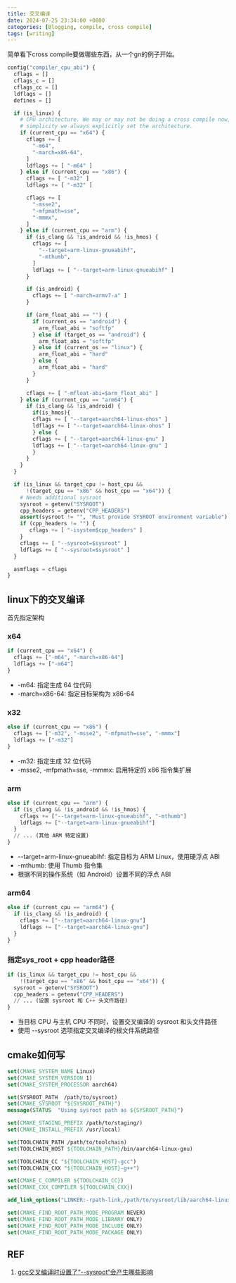 ```yaml
---
title: 交叉编译
date: 2024-07-25 23:34:00 +0800
categories: [Blogging, compile, cross compile]
tags: [writing]
---
```


简单看下cross compile要做哪些东西，从一个gn的例子开始。

```python
config("compiler_cpu_abi") {
  cflags = []
  cflags_c = []
  cflags_cc = []
  ldflags = []
  defines = []

  if (is_linux) {
    # CPU architecture. We may or may not be doing a cross compile now, so for
    # simplicity we always explicitly set the architecture.
    if (current_cpu == "x64") {
      cflags += [
        "-m64",
        "-march=x86-64",
      ]
      ldflags += [ "-m64" ]
    } else if (current_cpu == "x86") {
      cflags += [ "-m32" ]
      ldflags += [ "-m32" ]

      cflags += [
        "-msse2",
        "-mfpmath=sse",
        "-mmmx",
      ]
    } else if (current_cpu == "arm") {
      if (is_clang && !is_android && !is_hmos) {
        cflags += [
          "--target=arm-linux-gnueabihf",
          "-mthumb",
        ]
        ldflags += [ "--target=arm-linux-gnueabihf" ]
      }

      if (is_android) {
        cflags += [ "-march=armv7-a" ]
      }

      if (arm_float_abi == "") {
        if (current_os == "android") {
          arm_float_abi = "softfp"
        } else if (target_os == "android") {
          arm_float_abi = "softfp"
        } else if (current_os == "linux") {
          arm_float_abi = "hard"
        } else {
          arm_float_abi = "hard"
        }
      }

      cflags += [ "-mfloat-abi=$arm_float_abi" ]
    } else if (current_cpu == "arm64") {
      if (is_clang && !is_android) {
        if(is_hmos){
        cflags += [ "--target=aarch64-linux-ohos" ]
        ldflags += [ "--target=aarch64-linux-ohos" ]
        } else {
        cflags += [ "--target=aarch64-linux-gnu" ]
        ldflags += [ "--target=aarch64-linux-gnu" ]
        }
      }
    }
  }

  if (is_linux && target_cpu != host_cpu &&
      !(target_cpu == "x86" && host_cpu == "x64")) {
    # Needs additional sysroot
    sysroot = getenv("SYSROOT")
    cpp_headers = getenv("CPP_HEADERS")
    assert(sysroot != "", "Must provide SYSROOT environment variable")
    if (cpp_headers != "") {
       cflags += [ "-isystem$cpp_headers" ]
    }
    cflags += [ "--sysroot=$sysroot" ]
    ldflags += [ "--sysroot=$sysroot" ]
  }

  asmflags = cflags
}
```

## linux下的交叉编译

首先指定架构

### x64

```python
if (current_cpu == "x64") {
  cflags += ["-m64", "-march=x86-64"]
  ldflags += ["-m64"]
}
```

+ -m64: 指定生成 64 位代码
+ -march=x86-64: 指定目标架构为 x86-64

### x32

```python
else if (current_cpu == "x86") {
  cflags += ["-m32", "-msse2", "-mfpmath=sse", "-mmmx"]
  ldflags += ["-m32"]
}
```

+ -m32: 指定生成 32 位代码
+ -msse2, -mfpmath=sse, -mmmx: 启用特定的 x86 指令集扩展

### arm

```python
else if (current_cpu == "arm") {
  if (is_clang && !is_android && !is_hmos) {
    cflags += ["--target=arm-linux-gnueabihf", "-mthumb"]
    ldflags += ["--target=arm-linux-gnueabihf"]
  }
  // ... (其他 ARM 特定设置)
}
```

+ --target=arm-linux-gnueabihf: 指定目标为 ARM Linux，使用硬浮点 ABI
+ -mthumb: 使用 Thumb 指令集
+ 根据不同的操作系统（如 Android）设置不同的浮点 ABI

### arm64 

```python
else if (current_cpu == "arm64") {
  if (is_clang && !is_android) {
    cflags += ["--target=aarch64-linux-gnu"]
    ldflags += ["--target=aarch64-linux-gnu"]
  }
}
```

### 指定sys_root + cpp header路径

```python
if (is_linux && target_cpu != host_cpu &&
    !(target_cpu == "x86" && host_cpu == "x64")) {
  sysroot = getenv("SYSROOT")
  cpp_headers = getenv("CPP_HEADERS")
  // ... (设置 sysroot 和 C++ 头文件路径)
}
```

+ 当目标 CPU 与主机 CPU 不同时，设置交叉编译的 sysroot 和头文件路径
+ 使用 --sysroot 选项指定交叉编译的根文件系统路径

## cmake如何写

```cmake
set(CMAKE_SYSTEM_NAME Linux)
set(CMAKE_SYSTEM_VERSION 1)
set(CMAKE_SYSTEM_PROCESSOR aarch64)

set(SYSROOT_PATH  /path/to/sysroot)
set(CMAKE_SYSROOT "${SYSROOT_PATH}")
message(STATUS  "Using sysroot path as ${SYSROOT_PATH}")

set(CMAKE_STAGING_PREFIX /path/to/staging/)
set(CMAKE_INSTALL_PREFIX /usr/local)

set(TOOLCHAIN_PATH /path/to/toolchain)
set(TOOLCHAIN_HOST ${TOOLCHAIN_PATH}/bin/aarch64-linux-gnu)

set(TOOLCHAIN_CC "${TOOLCHAIN_HOST}-gcc")
set(TOOLCHAIN_CXX "${TOOLCHAIN_HOST}-g++")

set(CMAKE_C_COMPILER ${TOOLCHAIN_CC})
set(CMAKE_CXX_COMPILER ${TOOLCHAIN_CXX})

add_link_options("LINKER:-rpath-link,/path/to/sysroot/lib/aarch64-linux-gnu:/home/admin/tx2-rootfs/usr/lib/aarch64-linux-gnu")

set(CMAKE_FIND_ROOT_PATH_MODE_PROGRAM NEVER)
set(CMAKE_FIND_ROOT_PATH_MODE_LIBRARY ONLY)
set(CMAKE_FIND_ROOT_PATH_MODE_INCLUDE ONLY)
set(CMAKE_FIND_ROOT_PATH_MODE_PACKAGE ONLY)
```



## REF

1. [gcc交叉编译时设置了“--sysroot“会产生哪些影响](https://blog.csdn.net/zvvzxzko2006/article/details/110467542)
